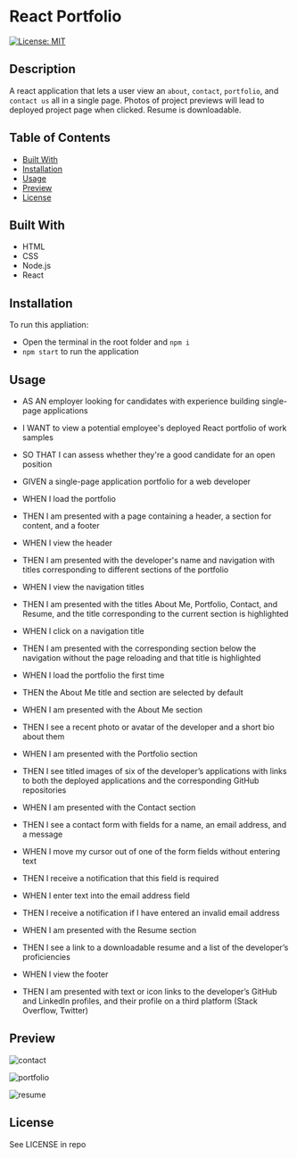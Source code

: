 # React Portfolio
[![License: MIT](https://img.shields.io/badge/License-MIT-yellow.svg)](https://opensource.org/licenses/MIT)

## Description

A react application that lets a user view an `about`, `contact`, `portfolio`, and `contact us` all in a single page. Photos of project previews will lead to deployed project page when clicked. Resume is downloadable.

## Table of Contents

- [Built With](#built-with)
- [Installation](#installation)
- [Usage](#usage)
- [Preview](#preview)
- [License](#license)

## Built With

- HTML
- CSS
- Node.js
- React

## Installation

To run this appliation:

- Open the terminal in the root folder and `npm i`
- `npm start` to run the application

## Usage

- AS AN employer looking for candidates with experience building single-page applications
- I WANT to view a potential employee's deployed React portfolio of work samples
- SO THAT I can assess whether they're a good candidate for an open position

- GIVEN a single-page application portfolio for a web developer
- WHEN I load the portfolio
- THEN I am presented with a page containing a header, a section for content, and a footer
- WHEN I view the header
- THEN I am presented with the developer's name and navigation with titles corresponding to different sections of the portfolio
- WHEN I view the navigation titles
- THEN I am presented with the titles About Me, Portfolio, Contact, and Resume, and the title corresponding to the current section is highlighted
- WHEN I click on a navigation title
- THEN I am presented with the corresponding section below the navigation without the page reloading and that title is highlighted
- WHEN I load the portfolio the first time
- THEN the About Me title and section are selected by default
- WHEN I am presented with the About Me section
- THEN I see a recent photo or avatar of the developer and a short bio about them
- WHEN I am presented with the Portfolio section
- THEN I see titled images of six of the developer’s applications with links to both the deployed applications and the corresponding GitHub repositories
- WHEN I am presented with the Contact section
- THEN I see a contact form with fields for a name, an email address, and a message
- WHEN I move my cursor out of one of the form fields without entering text
- THEN I receive a notification that this field is required
- WHEN I enter text into the email address field
- THEN I receive a notification if I have entered an invalid email address
- WHEN I am presented with the Resume section
- THEN I see a link to a downloadable resume and a list of the developer’s proficiencies
- WHEN I view the footer
- THEN I am presented with text or icon links to the developer’s GitHub and LinkedIn profiles, and their profile on a third platform (Stack Overflow, Twitter)

## Preview

![contact](https://user-images.githubusercontent.com/114375310/225050024-449e1db1-9e97-4a7a-98f7-f6042e211596.png)

![portfolio](https://user-images.githubusercontent.com/114375310/225050037-5495ddb7-f699-4f28-a75d-45246dbe5129.png)

![resume](https://user-images.githubusercontent.com/114375310/225050101-6020a3f7-8646-4e38-ba45-de2d5dc06dfa.png)

## License

See LICENSE in repo
